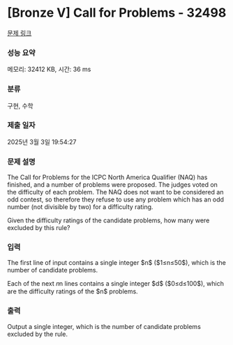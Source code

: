# [Bronze V] Call for Problems - 32498 

[문제 링크](https://www.acmicpc.net/problem/32498) 

### 성능 요약

메모리: 32412 KB, 시간: 36 ms

### 분류

구현, 수학

### 제출 일자

2025년 3월 3일 19:54:27

### 문제 설명

<p>The Call for Problems for the ICPC North America Qualifier (NAQ) has finished, and a number of problems were proposed. The judges voted on the difficulty of each problem. The NAQ does not want to be considered an odd contest, so therefore they refuse to use any problem which has an odd number (not divisible by two) for a difficulty rating.</p>

<p>Given the difficulty ratings of the candidate problems, how many were excluded by this rule?</p>

### 입력 

 <p>The first line of input contains a single integer $n$ ($1≤n≤50$), which is the number of candidate problems.</p>

<p>Each of the next 𝑛n lines contains a single integer $d$ ($0≤d≤100$), which are the difficulty ratings of the $n$ problems.</p>

### 출력 

 <p>Output a single integer, which is the number of candidate problems excluded by the rule.</p>

